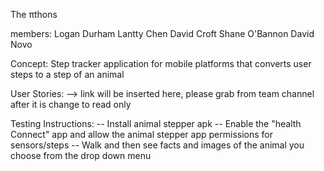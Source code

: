The πthons

members:
    Logan Durham 
    Lantty Chen
    David Croft
    Shane O'Bannon
    David Novo

Concept:
    Step tracker application for mobile platforms that converts user steps to a step of an animal 


User Stories:
--> link will be inserted here, please grab from team channel after it is change to read only

Testing Instructions:
-- Install animal stepper apk
-- Enable the "health Connect" app and allow the animal stepper app permissions for sensors/steps
-- Walk and then see facts and images of the animal you choose from the drop down menu
